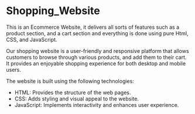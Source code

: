 # Shopping_Website

This is an Ecommerce Website, it delivers all sorts of features such as a product section, and a cart section and everything is done using pure Html, CSS, and JavaScript.

Our shopping website is a user-friendly and responsive platform that allows customers to browse through various products, and add them to their cart. It provides an enjoyable shopping experience for both desktop and mobile users.

The website is built using the following technologies:

- HTML: Provides the structure of the web pages.
- CSS: Adds styling and visual appeal to the website.
- JavaScript: Implements interactivity and enhances user experience.
